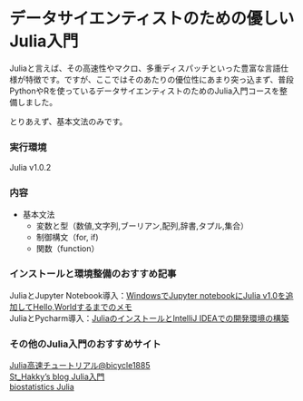 # データサイエンティストのための優しいJulia入門
Juliaと言えば、その高速性やマクロ、多重ディスパッチといった豊富な言語仕様が特徴です。ですが、ここではそのあたりの優位性にあまり突っ込まず、普段PythonやRを使っているデータサイエンティストのためのJulia入門コースを整備しました。   

とりあえず、基本文法のみです。

### 実行環境
Julia v1.0.2   

### 内容
* 基本文法
  * 変数と型（数値,文字列,ブーリアン,配列,辞書,タプル,集合）
  * 制御構文（for, if)
  * 関数（function）

### インストールと環境整備のおすすめ記事
JuliaとJupyter Notebook導入：[WindowsでJupyter notebookにJulia v1.0を追加してHello,Worldするまでのメモ](https://qiita.com/SouTakenaka/items/ccfbb5a85330e97af70c)   
JuliaとPycharm導入：[JuliaのインストールとIntelliJ IDEAでの開発環境の構築](http://yutajuly.hatenablog.com/entry/2018/11/25/171934)   

### その他のJulia入門のおすすめサイト
[Julia高速チュートリアル@bicycle1885](https://github.com/bicycle1885/Julia-Tutorial)   
[St_Hakky’s blog Julia入門](http://st-hakky.hatenablog.com/archive/category/Julia)   
[biostatistics Julia](https://stats.biopapyrus.jp/julia/)   
